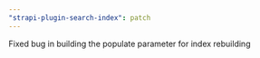 ```yaml
---
"strapi-plugin-search-index": patch
---
```


Fixed bug in building the populate parameter for index rebuilding
